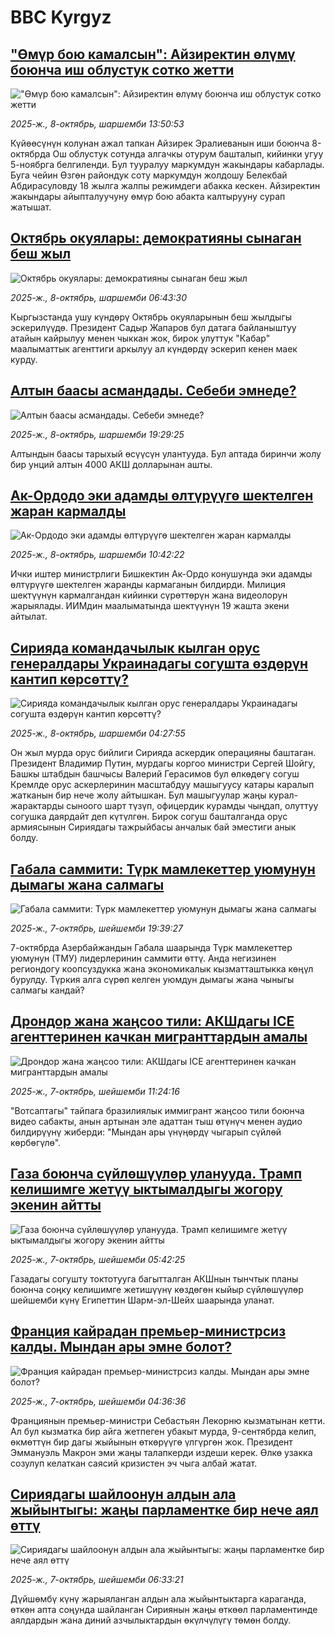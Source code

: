 # BBC Kyrgyz## ["Өмүр бою камалсын": Айзиректин өлүмү боюнча иш облустук сотко жетти](https://www.bbc.com/kyrgyz/articles/cjed5z711jpo?at_medium=RSS&at_campaign=rss?at_campaign=githubrss)!["Өмүр бою камалсын": Айзиректин өлүмү боюнча иш облустук сотко жетти](https://ichef.bbci.co.uk/ace/ws/240/cpsprodpb/0146/live/11294600-a44d-11f0-92db-77261a15b9d2.jpg)_2025-ж., 8-октябрь, шаршемби 13:50:53_Күйөөсүнүн колунан ажал тапкан Айзирек Эралиеванын иши боюнча 8-октябрда Ош облустук сотунда алгачкы отурум башталып, кийинки угуу 5-ноябрга  белгиленди. Бул тууралуу маркумдун жакындары кабарлады.  Буга чейин Өзгөн райондук соту маркумдун жолдошу Белекбай Абдирасуловду 18 жылга жалпы режимдеги абакка кескен. Айзиректин жакындары айыпталуучуну өмүр бою абакта калтырууну сурап жатышат.## [Октябрь окуялары: демократияны сынаган беш жыл ](https://www.bbc.com/kyrgyz/articles/c98ezwwe94ro?at_medium=RSS&at_campaign=rss?at_campaign=githubrss)![Октябрь окуялары: демократияны сынаган беш жыл ](https://ichef.bbci.co.uk/ace/ws/240/cpsprodpb/a8e3/live/bb7f13f0-a44d-11f0-92db-77261a15b9d2.jpg)_2025-ж., 8-октябрь, шаршемби 06:43:30_Кыргызстанда ушу күндөрү Октябрь окуяларынын беш жылдыгы эскерилүүдө. Президент Садыр Жапаров бул датага байланыштуу атайын кайрылуу менен чыккан жок, бирок улуттук "Кабар" маалыматтык агенттиги аркылуу ал күндөрдү эскерип кенен маек курду.## [Алтын баасы асмандады. Себеби эмнеде?](https://www.bbc.com/kyrgyz/articles/cx2xw40v722o?at_medium=RSS&at_campaign=rss?at_campaign=githubrss)![Алтын баасы асмандады. Себеби эмнеде?](https://ichef.bbci.co.uk/ace/ws/240/cpsprodpb/bf57/live/95f02230-a3eb-11f0-90de-cfdf69951f7c.jpg)_2025-ж., 8-октябрь, шаршемби 19:29:25_Алтындын баасы тарыхый өсүүсүн улантууда. Бул аптада биринчи жолу бир унций алтын 4000 АКШ долларынан ашты.## [Ак-Ордодо эки адамды өлтүрүүгө шектелген жаран кармалды](https://www.bbc.com/kyrgyz/articles/cvgr7rd3pqzo?at_medium=RSS&at_campaign=rss?at_campaign=githubrss)![Ак-Ордодо эки адамды өлтүрүүгө шектелген жаран кармалды](https://ichef.bbci.co.uk/ace/ws/240/cpsprodpb/8b16/live/5955f150-a432-11f0-9999-ddb3d6b71bc7.jpg)_2025-ж., 8-октябрь, шаршемби 10:42:22_Ички иштер министрлиги Бишкектин Ак-Ордо конушунда эки адамды өлтүрүүгө шектелген жаранды кармаганын билдирди. Милиция шектүүнүн кармалгандан кийинки сүрөттөрүн жана видеолорун жарыялады. ИИМдин маалыматында шектүүнүн 19 жашта экени айтылат.## [Сирияда командачылык кылган орус генералдары Украинадагы согушта өздөрүн кантип көрсөттү?](https://www.bbc.com/kyrgyz/articles/ckgy57v58nno?at_medium=RSS&at_campaign=rss?at_campaign=githubrss)![Сирияда командачылык кылган орус генералдары Украинадагы согушта өздөрүн кантип көрсөттү?](https://ichef.bbci.co.uk/ace/ws/240/cpsprodpb/f73b/live/d98db660-a3fa-11f0-928c-71dbb8619e94.jpg)_2025-ж., 8-октябрь, шаршемби 04:27:55_Он жыл мурда орус бийлиги Сирияда аскердик операцияны баштаган. Президент Владимир Путин, мурдагы коргоо министри Сергей Шойгу, Башкы штабдын башчысы Валерий Герасимов бул өлкөдөгү согуш Кремлде орус аскерлеринин масштабдуу машыгуусу катары каралып жатканын бир нече жолу айтышкан. Бул машыгуулар жаңы курал-жарактарды сыноого шарт түзүп, офицердик курамды чыңдап, олуттуу согушка даярдайт деп күтүлгөн. Бирок согуш башталганда орус армиясынын Сириядагы тажрыйбасы анчалык бай эместиги анык болду.## [Габала саммити: Түрк мамлекеттер уюмунун дымагы жана салмагы ](https://www.bbc.com/kyrgyz/articles/cn764720m0eo?at_medium=RSS&at_campaign=rss?at_campaign=githubrss)![Габала саммити: Түрк мамлекеттер уюмунун дымагы жана салмагы ](https://ichef.bbci.co.uk/ace/ws/240/cpsprodpb/4185/live/f3487c20-a3b4-11f0-b741-177e3e2c2fc7.jpg)_2025-ж., 7-октябрь, шейшемби 19:39:27_7-октябрда Азербайжандын Габала шаарында Түрк мамлекеттер уюмунун (ТМУ) лидерлеринин саммити өттү. Анда негизинен региондогу коопсуздукка жана экономикалык кызматташтыкка көңүл бурулду. Түркия алга сүрөп келген уюмдун дымагы жана чыныгы салмагы кандай?## [Дрондор жана жаңсоо тили: АКШдагы ICE агенттеринен качкан мигранттардын амалы ](https://www.bbc.com/kyrgyz/articles/cpq50g34gy2o?at_medium=RSS&at_campaign=rss?at_campaign=githubrss)![Дрондор жана жаңсоо тили: АКШдагы ICE агенттеринен качкан мигранттардын амалы ](https://ichef.bbci.co.uk/ace/ws/240/cpsprodpb/0cff/live/97032400-a397-11f0-92db-77261a15b9d2.png)_2025-ж., 7-октябрь, шейшемби 11:24:16_"Вотсаптагы" тайпага бразилиялык иммигрант жаңсоо тили боюнча видео сабакты, анын артынан эле адаттан тыш өтүнүч менен аудио билдирүүнү жиберди: "Мындан ары үнүңөрдү чыгарып сүйлөй көрбөгүлө".## [Газа боюнча сүйлөшүүлөр уланууда. Трамп келишимге жетүү ыктымалдыгы жогору экенин айтты](https://www.bbc.com/kyrgyz/articles/cvgnyjdp56po?at_medium=RSS&at_campaign=rss?at_campaign=githubrss)![Газа боюнча сүйлөшүүлөр уланууда. Трамп келишимге жетүү ыктымалдыгы жогору экенин айтты](https://ichef.bbci.co.uk/ace/ws/240/cpsprodpb/2af9/live/ca746190-a33e-11f0-b741-177e3e2c2fc7.jpg)_2025-ж., 7-октябрь, шейшемби 05:42:25_Газадагы согушту токтотууга багытталган АКШнын тынчтык планы боюнча соңку келишимге жетишүүнү көздөгөн кыйыр сүйлөшүүлөр шейшемби күнү Египеттин Шарм-эл-Шейх шаарында уланат.## [Франция кайрадан премьер-министрсиз калды. Мындан ары эмне болот?](https://www.bbc.com/kyrgyz/articles/cq8ejpjq097o?at_medium=RSS&at_campaign=rss?at_campaign=githubrss)![Франция кайрадан премьер-министрсиз калды. Мындан ары эмне болот?](https://ichef.bbci.co.uk/ace/ws/240/cpsprodpb/0362/live/83c6e690-a335-11f0-92db-77261a15b9d2.jpg)_2025-ж., 7-октябрь, шейшемби 04:36:36_Франциянын премьер-министри Себастьян Лекорню кызматынан кетти. Ал бул кызматка бир айга жетпеген убакыт мурда, 9-сентябрда келип, өкмөттүн бир дагы жыйынын өткөрүүгө үлгүргөн жок. Президент Эммануэль Макрон эми жаңы талапкерди издеши керек. Өлкө узакка созулуп келаткан саясий кризистен эч чыга албай жатат.## [Сириядагы шайлоонун алдын ала жыйынтыгы: жаңы парламентке бир нече аял өттү](https://www.bbc.com/kyrgyz/articles/ce86ejm750do?at_medium=RSS&at_campaign=rss?at_campaign=githubrss)![Сириядагы шайлоонун алдын ала жыйынтыгы: жаңы парламентке бир нече аял өттү](https://ichef.bbci.co.uk/ace/ws/240/cpsprodpb/6431/live/56affc50-a33a-11f0-928c-71dbb8619e94.jpg)_2025-ж., 7-октябрь, шейшемби 06:33:21_Дүйшөмбү күнү жарыяланган алдын ала жыйынтыктарга караганда, өткөн апта соңунда шайланган Сириянын жаңы өткөөл парламентинде аялдардын жана диний азчылыктардын өкүлчүлүгү төмөн болду.